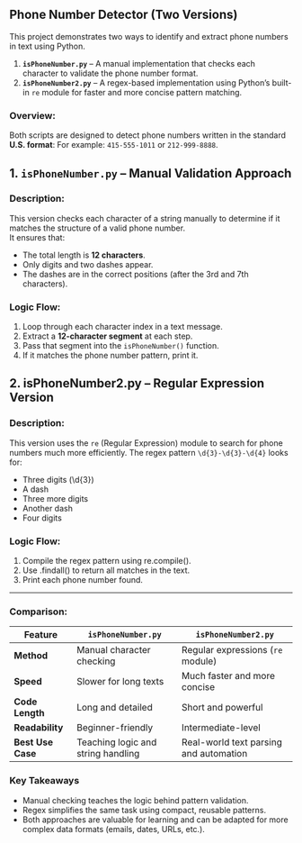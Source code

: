 ## Phone Number Detector (Two Versions)
This project demonstrates two ways to identify and extract phone numbers in text using Python.

1. **`isPhoneNumber.py`** – A manual implementation that checks each character to validate the phone number format.
2. **`isPhoneNumber2.py`** – A regex-based implementation using Python’s built-in `re` module for faster and more concise pattern matching.

### Overview:
Both scripts are designed to detect phone numbers written in the standard **U.S. format**: For example: `415-555-1011` or `212-999-8888`.

##  1. `isPhoneNumber.py` – Manual Validation Approach
### Description:
This version checks each character of a string manually to determine if it matches the structure of a valid phone number.  
It ensures that:
- The total length is **12 characters**.
- Only digits and two dashes appear.
- The dashes are in the correct positions (after the 3rd and 7th characters).

### Logic Flow:
1. Loop through each character index in a text message.
2. Extract a **12-character segment** at each step.
3. Pass that segment into the `isPhoneNumber()` function.
4. If it matches the phone number pattern, print it.

## 2. isPhoneNumber2.py – Regular Expression Version
### Description:
This version uses the `re` (Regular Expression) module to search for phone numbers much more efficiently.
The regex pattern `\d{3}-\d{3}-\d{4}` looks for:
- Three digits (\d{3})
- A dash
- Three more digits
- Another dash
- Four digits

### Logic Flow:
1. Compile the regex pattern using re.compile().
2. Use .findall() to return all matches in the text.
3. Print each phone number found.
---
### Comparison:
| Feature           | `isPhoneNumber.py`                 | `isPhoneNumber2.py`                    |
| ----------------- | ---------------------------------- | -------------------------------------- |
| **Method**        | Manual character checking          | Regular expressions (`re` module)      |
| **Speed**         | Slower for long texts              | Much faster and more concise           |
| **Code Length**   | Long and detailed                  | Short and powerful                     |
| **Readability**   | Beginner-friendly                  | Intermediate-level                     |
| **Best Use Case** | Teaching logic and string handling | Real-world text parsing and automation |

### Key Takeaways
- Manual checking teaches the logic behind pattern validation.
- Regex simplifies the same task using compact, reusable patterns.
- Both approaches are valuable for learning and can be adapted for more complex data formats (emails, dates, URLs, etc.).
